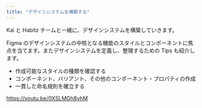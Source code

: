 ```yaml
---
title: "デザインシステムを構築する"
---
```

Kai と Habitz チームと一緒に、デザインシステムを構築していきます。

Figma のデザインシステムの中核となる機能のスタイルとコンポーネントに焦点を当てます。またデザインシステムを定義し、整理するための Tips も紹介します。

- 作成可能なスタイルの種類を確認する
- コンポーネント、バリアント、その他のコンポーネント・プロパティの作成
- 一貫した命名規則を確立する

https://youtu.be/0XSLMGh8yhM
